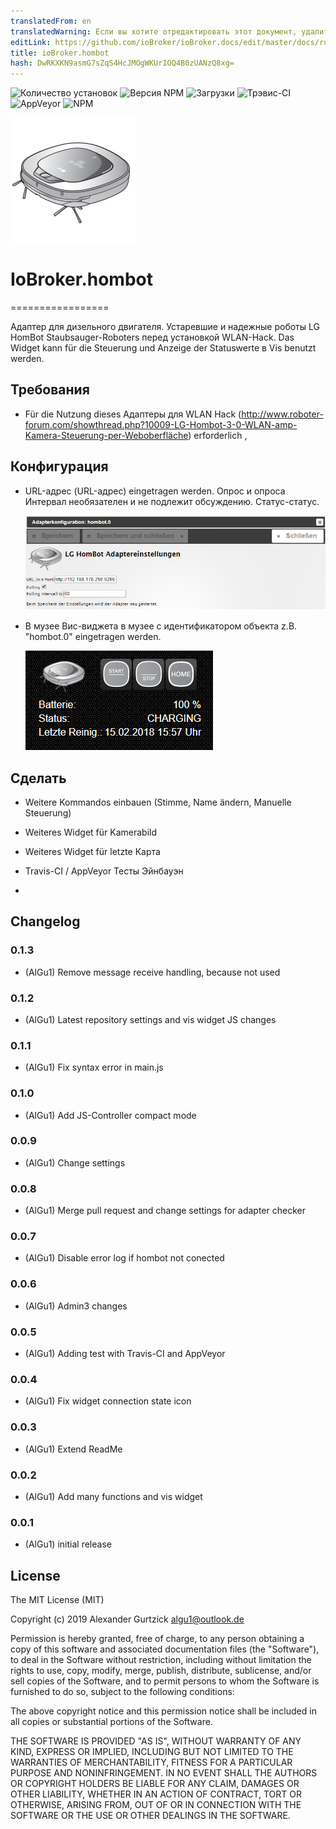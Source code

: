 ```yaml
---
translatedFrom: en
translatedWarning: Если вы хотите отредактировать этот документ, удалите поле «translationFrom», в противном случае этот документ будет снова автоматически переведен
editLink: https://github.com/ioBroker/ioBroker.docs/edit/master/docs/ru/adapterref/iobroker.hombot/README.md
title: ioBroker.hombot
hash: DwRKXKN9asmG7sZqS4HcJMOgWKUrIOQ4B0zUANzQ8xg=
---
```

![Количество установок](http://iobroker.live/badges/hombot-stable.svg)
![Версия NPM](http://img.shields.io/npm/v/iobroker.hombot.svg)
![Загрузки](https://img.shields.io/npm/dm/iobroker.hombot.svg)
![Трэвис-CI](https://img.shields.io/travis/AlGu1/ioBroker.hombot/master.svg)
![AppVeyor](https://ci.appveyor.com/api/projects/status/github/AlGu1/ioBroker.hombot?branch=master&svg=true)
![NPM](https://nodei.co/npm/iobroker.hombot.png?downloads=true)

<img src="admin/hombot.png"></img>

# IoBroker.hombot
=================

Адаптер для дизельного двигателя. Устаревшие и надежные роботы LG HomBot Staubsauger-Roboters перед установкой WLAN-Hack. Das Widget kann für die Steuerung und Anzeige der Statuswerte в Vis benutzt werden.

## Требования
* Für die Nutzung dieses Адаптеры для WLAN Hack (http://www.roboter-forum.com/showthread.php?10009-LG-Hombot-3-0-WLAN-amp-Kamera-Steuerung-per-Weboberfläche) erforderlich ,

## Конфигурация
* URL-адрес (URL-адрес) eingetragen werden. Опрос и опроса Интервал необязателен и не подлежит обсуждению. Статус-статус.

   ![Скриншот](../../../en/adapterref/iobroker.hombot/img/settings.png)

* В музее Вис-виджета в музее с идентификатором объекта z.B. "hombot.0" eingetragen werden.

   ![Скриншот](../../../en/adapterref/iobroker.hombot/img/widget.png)

## Сделать
* Weitere Kommandos einbauen (Stimme, Name ändern, Manuelle Steuerung)
* Weiteres Widget für Kamerabild
* Weiteres Widget für letzte Карта
* Travis-CI / AppVeyor Тесты Эйнбауэн

*

## Changelog
### 0.1.3
* (AlGu1) Remove message receive handling, because not used

### 0.1.2
* (AlGu1) Latest repository settings and vis widget JS changes

### 0.1.1
* (AlGu1) Fix syntax error in main.js

### 0.1.0
* (AlGu1) Add JS-Controller compact mode 

### 0.0.9
* (AlGu1) Change settings

### 0.0.8
* (AlGu1) Merge pull request and change settings for adapter checker

### 0.0.7
* (AlGu1) Disable error log if hombot not conected

### 0.0.6
* (AlGu1) Admin3 changes

### 0.0.5
* (AlGu1) Adding test with Travis-CI and AppVeyor

### 0.0.4
* (AlGu1) Fix widget connection state icon

### 0.0.3
* (AlGu1) Extend ReadMe

### 0.0.2
* (AlGu1) Add many functions and vis widget

### 0.0.1
* (AlGu1) initial release

## License
The MIT License (MIT)

Copyright (c) 2019 Alexander Gurtzick <algu1@outlook.de>

Permission is hereby granted, free of charge, to any person obtaining a copy
of this software and associated documentation files (the "Software"), to deal
in the Software without restriction, including without limitation the rights
to use, copy, modify, merge, publish, distribute, sublicense, and/or sell
copies of the Software, and to permit persons to whom the Software is
furnished to do so, subject to the following conditions:

The above copyright notice and this permission notice shall be included in
all copies or substantial portions of the Software.

THE SOFTWARE IS PROVIDED "AS IS", WITHOUT WARRANTY OF ANY KIND, EXPRESS OR
IMPLIED, INCLUDING BUT NOT LIMITED TO THE WARRANTIES OF MERCHANTABILITY,
FITNESS FOR A PARTICULAR PURPOSE AND NONINFRINGEMENT. IN NO EVENT SHALL THE
AUTHORS OR COPYRIGHT HOLDERS BE LIABLE FOR ANY CLAIM, DAMAGES OR OTHER
LIABILITY, WHETHER IN AN ACTION OF CONTRACT, TORT OR OTHERWISE, ARISING FROM,
OUT OF OR IN CONNECTION WITH THE SOFTWARE OR THE USE OR OTHER DEALINGS IN
THE SOFTWARE.